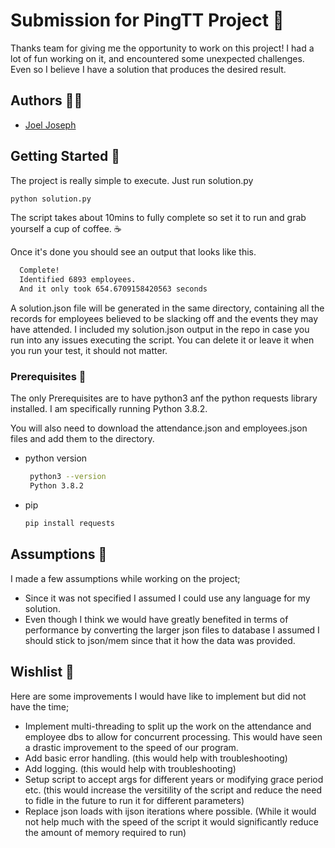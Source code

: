 # Submission for PingTT Project 📩

Thanks team for giving me the opportunity to work on this project! I had a lot of fun working on it, and encountered some unexpected challenges. Even so I believe I have a solution that produces the desired result.

## Authors 🙋‍♂️

- [Joel Joseph](https://www.github.com/joeljosephwebdev)

## Getting Started 💫

The project is really simple to execute. Just run solution.py
  ```sh
  python solution.py
  ```
The script takes about 10mins to fully complete so set it to run and grab yourself a cup of coffee. ☕

Once it's done you should see an output that looks like this.

  ```sh
    Complete!
    Identified 6893 employees.
    And it only took 654.6709158420563 seconds
  ```
A solution.json file will be generated in the same directory, containing all the records for employees believed to be slacking off and the events they may have attended. I included my solution.json output in the repo in case you run into any issues executing the script. You can delete it or leave it when you run your test, it should not matter.

### Prerequisites 🚀

The only Prerequisites are to have python3 anf the python requests library installed. I am specifically running Python 3.8.2. 

You will also need to download the attendance.json and employees.json files and add them to the directory.

* python version
   ```sh
    python3 --version  
    Python 3.8.2
   ```

* pip
  ```sh
  pip install requests
  ```
## Assumptions 🤔

I made a few assumptions while working on the project;

* Since it was not specified I assumed I could use any language for my solution.
* Even though I think we would have greatly benefited in terms of performance by converting the larger json files to database I assumed I should stick to json/mem since that it how the data was provided.

## Wishlist 🌟

Here are some improvements I would have like to implement but did not have the time;

* Implement multi-threading to split up the work on the attendance and employee dbs to allow for concurrent processing. This would have seen a drastic improvement to the speed of our program.
* Add basic error handling. (this would help with troubleshooting)
* Add logging. (this would help with troubleshooting)
* Setup script to accept args for different years or modifying grace period etc. (this would increase the versitility of the script and reduce the need to fidle in the future to run it for different parameters)
* Replace json loads with ijson iterations where possible. (While it would not help much with the speed of the script it would significantly reduce the amount of memory required to run)